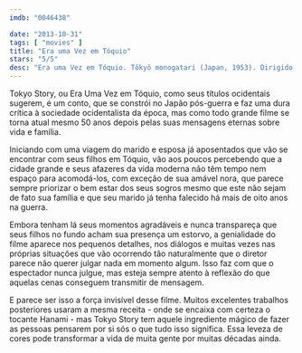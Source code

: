 ```yaml
---
imdb: "0046438"

date: "2013-10-31"
tags: [ "movies" ]
title: "Era uma Vez em Tóquio"
stars: "5/5"
desc: "Era uma Vez em Tóquio. Tôkyô monogatari (Japan, 1953). Dirigido por Yasujirô Ozu. Escrito por Kôgo Noda, Yasujirô Ozu. Com Chishû Ryû, Chieko Higashiyama, Setsuko Hara, Haruko Sugimura, Sô Yamamura, Kuniko Miyake, Kyôko Kagawa, Eijirô Tôno, Nobuo Nakamura."
---
```

Tokyo Story, ou Era Uma Vez em Tóquio, como seus títulos ocidentais sugerem, é um conto, que se constrói no Japão pós-guerra e faz uma dura crítica à sociedade ocidentalista da época, mas como todo grande filme se torna atual mesmo 50 anos depois pelas suas mensagens eternas sobre vida e família.

Iniciando com uma viagem do marido e esposa já aposentados que vão se encontrar com seus filhos em Tóquio, vão aos poucos percebendo que a cidade grande e seus afazeres da vida moderna não têm tempo nem espaço para acomodá-los, com exceção de sua amável nora, que parece sempre priorizar o bem estar dos seus sogros mesmo que este não sejam de fato sua família e que seu marido já tenha falecido há mais de oito anos na guerra.

Embora tenham lá seus momentos agradáveis e nunca transpareça que seus filhos no fundo acham sua presença um estorvo, a genialidade do filme aparece nos pequenos detalhes, nos diálogos e muitas vezes nas próprias situações que vão ocorrendo tão naturalmente que o diretor parece não querer julgar nada em momento algum. Isso faz com que o espectador nunca julgue, mas esteja sempre atento à reflexão do que aquelas cenas conseguem transmitir de mensagem.

E parece ser isso a força invisível desse filme. Muitos excelentes trabalhos posteriores usaram a mesma receita - onde se encaixa com certeza o tocante Hanami - mas Tokyo Story tem aquele ingrediente mágico de fazer as pessoas pensarem por si sós o que tudo isso significa. Essa leveza de cores pode transformar a vida de muita gente por muitas décadas ainda.


